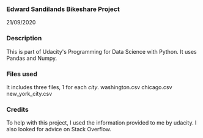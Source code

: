 ### Edward Sandilands Bikeshare Project
21/09/2020

### Description
This is part of Udacity's Programming for Data Science with Python. It uses Pandas and Numpy.

### Files used
It includes three files, 1 for each _city_.
washington.csv
chicago.csv
new_york_city.csv

### Credits
To help with this project, I used the information provided to me by udacity. I also looked for advice on Stack Overflow.
